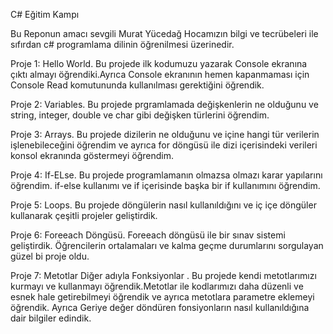 C# Eğitim Kampı 

Bu Reponun amacı sevgili Murat Yücedağ Hocamızın bilgi ve tecrübeleri ile sıfırdan c# programlama dilinin öğrenilmesi üzerinedir.

Proje 1: Hello World.
  Bu projede ilk kodumuzu yazarak Console ekranına çıktı almayı öğrendiki.Ayrıca Console ekranının hemen kapanmaması için Console Read komutununda kullanılması gerektiğini öğrendik.

Proje 2: Variables.
  Bu projede prgramlamada değişkenlerin ne olduğunu ve string, integer, double ve char gibi değişken türlerini öğrendim.

Proje 3: Arrays.
  Bu projede dizilerin ne olduğunu ve içine hangi tür verilerin işlenebileceğini öğrendim ve ayrıca for döngüsü ile dizi içerisindeki verileri konsol ekranında göstermeyi öğrendim.

Proje 4: If-ELse.
  Bu projede programlamanın olmazsa olmazı karar yapılarını öğrendim. if-else kullanımı ve if içerisinde başka bir if kullanımını öğrendim.

Proje 5: Loops.
  Bu projede döngülerin nasıl kullanıldığını ve iç içe döngüler kullanarak çeşitli projeler geliştirdik.  


Proje 6: Foreeach Döngüsü.
  Foreeach döngüsü ile bir sınav sistemi geliştirdik. Öğrencilerin ortalamaları ve kalma geçme durumlarını sorgulayan güzel bi proje oldu.


Proje 7: Metotlar Diğer adıyla Fonksiyonlar .
  Bu projede kendi metotlarımızı kurmayı ve kullanmayı öğrendik.Metotlar ile kodlarımızı daha düzenli ve esnek hale getirebilmeyi öğrendik ve ayrıca metotlara parametre eklemeyi öğrendik.
  Ayrıca Geriye değer döndüren fonsiyonların nasıl kullanıldığına dair bilgiler edindik.



